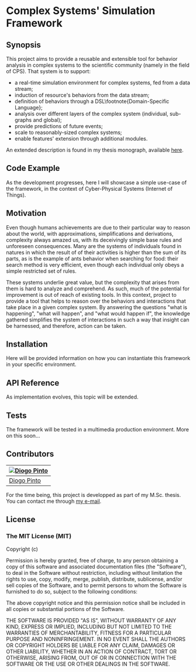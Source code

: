 # Complex Systems' Simulation Framework

## Synopsis

This project aims to provide a reusable and extensible tool for behavior analysis in complex systems to the scientific community (namely in the field of CPS). That system is to support:
 * a real-time simulation environment for complex systems, fed from a data stream;
 * induction of resource's behaviors from the data stream;
 * definition of behaviors through a DSL\footnote{Domain-Specific Language};
 * analysis over different layers of the complex system (individual, sub-graphs and global);
 * provide predictions of future events;
 * scale to reasonably-sized complex systems;
 * enable features' extension through additional modules.

An extended description is found in my thesis monograph, available [here](https://drive.google.com/file/d/0B1dcMiva9KZvTFUxX1gzYlhGYXM/view?usp=sharing).

## Code Example

As the development progresses, here I will showcase a simple use-case of the framework, in the context of Cyber-Physical Systems (Internet of Things).

## Motivation

Even though humans achievements are due to their particular way to reason about the world, with approximations, simplifications and derivations, complexity always amazed us, with its deceivingly simple base rules and unforeseen consequences. Many are the systems of individuals found in natures in which the result of of their activities is higher than the sum of its parts, as is the example of ants behavior when searching for food: their search method is very efficient, even though each individual only obeys a simple restricted set of rules.

These systems underlie great value, but the complexity that arises from them is hard to analyze and comprehend. As such, much of the potential for improvement is out of reach of existing tools. In this context, project to provide a tool that helps to reason over the behaviors and interactions that take place in a given complex system. By answering the questions "what is happening", "what will happen", and "what would happen if", the knowledge gathered simplifies the system of interactions in such a way that insight can be harnessed, and therefore, action can be taken.

## Installation

Here will be provided information on how you can instantiate this framework in your specific environment.

## API Reference

As implementation evolves, this topic will be extended.

## Tests

The framework will be tested in a multimedia production environment. More on this soon...

## Contributors

|[![Diogo Pinto](http://gravatar.com/avatar/74b9389658f685f4f676efa91a74bef3?s=144)](https://twitter.com/diogojapinto)|
|---|
|[Diogo Pinto](https://twitter.com/diogojapinto)|

For the time being, this project is developped as part of my M.Sc. thesis.
You can contact me through [my e-mail](mailto:diogojapinto@gmail.com).

## License

### The MIT License (MIT)

Copyright (c) <year> <copyright holders>

Permission is hereby granted, free of charge, to any person obtaining a copy of this software and associated documentation files (the "Software"), to deal in the Software without restriction, including without limitation the rights to use, copy, modify, merge, publish, distribute, sublicense, and/or sell copies of the Software, and to permit persons to whom the Software is furnished to do so, subject to the following conditions:

The above copyright notice and this permission notice shall be included in all copies or substantial portions of the Software.

THE SOFTWARE IS PROVIDED "AS IS", WITHOUT WARRANTY OF ANY KIND, EXPRESS OR IMPLIED, INCLUDING BUT NOT LIMITED TO THE WARRANTIES OF MERCHANTABILITY, FITNESS FOR A PARTICULAR PURPOSE AND NONINFRINGEMENT. IN NO EVENT SHALL THE AUTHORS OR COPYRIGHT HOLDERS BE LIABLE FOR ANY CLAIM, DAMAGES OR OTHER LIABILITY, WHETHER IN AN ACTION OF CONTRACT, TORT OR OTHERWISE, ARISING FROM, OUT OF OR IN CONNECTION WITH THE SOFTWARE OR THE USE OR OTHER DEALINGS IN THE SOFTWARE.
